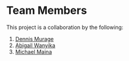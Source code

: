 # Team Members
This project is a collaboration by the following:
1. [Dennis Murage](https://github.com/Murags)
2. [Abigail Wanyika](https://github.com/Gatwan)
3. [Michael Maina](https://github.com/Michael-Maina)
